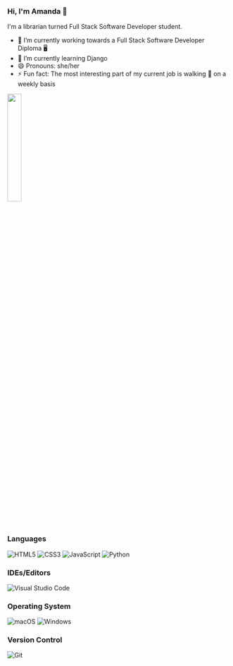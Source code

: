 ### Hi, I'm Amanda  👋

I'm a librarian turned Full Stack Software Developer student. 

- 🔭 I’m currently working towards a Full Stack Software Developer Diploma 🖥
- 🌱 I’m currently learning Django
- 😄 Pronouns: she/her
- ⚡ Fun fact: The most interesting part of my current job is walking 🦙 on a weekly basis
  
<img src="https://github.com/apita1423/apita1423/assets/39967820/7324e1b7-c486-454a-b8f3-3fe5451b8b1f" width="25%" height="25%"/>


### Languages
![HTML5](https://img.shields.io/badge/html5-%23E34F26.svg?style=for-the-badge&logo=html5&logoColor=white)
![CSS3](https://img.shields.io/badge/css3-%231572B6.svg?style=for-the-badge&logo=css3&logoColor=white)
![JavaScript](https://img.shields.io/badge/javascript-%23323330.svg?style=for-the-badge&logo=javascript&logoColor=%23F7DF1E)
![Python](https://img.shields.io/badge/python-3670A0?style=for-the-badge&logo=python&logoColor=ffdd54)


### IDEs/Editors
![Visual Studio Code](https://img.shields.io/badge/Visual%20Studio%20Code-0078d7.svg?style=for-the-badge&logo=visual-studio-code&logoColor=white)

### Operating System
![macOS](https://img.shields.io/badge/mac%20os-000000?style=for-the-badge&logo=macos&logoColor=F0F0F0)
![Windows](https://img.shields.io/badge/Windows-0078D6?style=for-the-badge&logo=windows&logoColor=white)

### Version Control
![Git](https://img.shields.io/badge/git-%23F05033.svg?style=for-the-badge&logo=git&logoColor=white)
